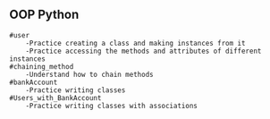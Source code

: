 ## OOP Python 
    #user
        -Practice creating a class and making instances from it
        -Practice accessing the methods and attributes of different instances 
    #chaining_method
        -Understand how to chain methods
    #bankAccount 
        -Practice writing classes 
    #Users_with_BankAccount 
        -Practice writing classes with associations 